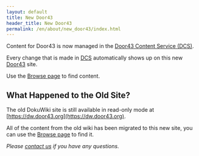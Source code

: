 ```yaml
---
layout: default
title: New Door43
header_title: New Door43
permalink: /en/about/new_door43/index.html
---
```


Content for Door43 is now managed in the [Door43 Content Service (DCS)](https://git.door43.org).

Every change that is made in [DCS](https://git.door43.org) automatically shows up on this new [Door43](https://door43.org) site.

Use the [Browse page](/en/) to find content. 

## What Happened to the Old Site?

The old DokuWiki site is still available in read-only mode at [https://dw.door43.org](https://dw.door43.org).

All of the content from the old wiki has been migrated to this new site, you can use the [Browse page](/en/) to find it.

*Please [contact us](/en/contact/) if you have any questions.*
